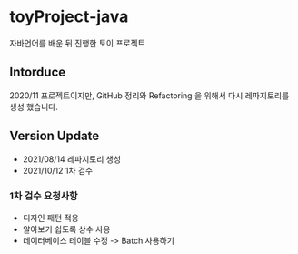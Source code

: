 # toyProject-java
자바언어를 배운 뒤 진행한 토이 프로젝트

## Intorduce
2020/11 프로젝트이지만, GitHub 정리와 Refactoring 을 위해서 다시 레파지토리를 생성 했습니다.

## Version Update
* 2021/08/14 레파지토리 생성
* 2021/10/12 1차 검수

### 1차 검수 요청사항
* 디자인 패턴 적용
* 알아보기 쉽도록 상수 사용
* 데이터베이스 테이블 수정 -> Batch 사용하기

